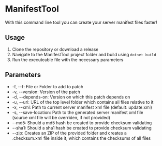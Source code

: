 # ManifestTool
With this command line tool you can create your server manifest files faster!

## Usage
1. Clone the repository or download a release
2. Navigate to the ManifestTool project folder and build using ```dotnet build```
3. Run the executeable file with the necessary parameters

## Parameters
* -f, --f: File or Folder to add to patch
* -v, --version: Version of the patch
* -d, --depends-on: Version on which this patch depends on
* -u, --url: URL of the top level folder which contains all files relative to it
* -x, --xml: Path to current server manifest xml file (default: update.xml)
* -s, --save-location: Path to the generated server manifest xml file (source xml file will be overriden, if not provided)
* --md5: Should a md5 hash be created to provide checksum validating
* --sha1: Should a sha1 hash be created to provide checksum validating
* --zip: Creates an ZIP of the provided folder and creates a .checksum.xml file inside it, which contains the checksums of all files
